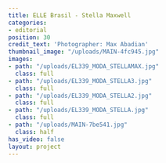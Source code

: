 ```yaml
---
title: ELLE Brasil - Stella Maxwell
categories:
- editorial
position: 30
credit_text: 'Photographer: Max Abadian'
thumbnail_image: "/uploads/MAIN-4fc945.jpg"
images:
- path: "/uploads/EL339_MODA_STELLAMAX.jpg"
  class: full
- path: "/uploads/EL339_MODA_STELLA3.jpg"
  class: full
- path: "/uploads/EL339_MODA_STELLA2.jpg"
  class: full
- path: "/uploads/EL339_MODA_STELLA.jpg"
  class: full
- path: "/uploads/MAIN-7be541.jpg"
  class: half
has_video: false
layout: project
---
```



